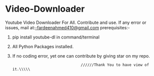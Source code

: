 # Video-Downloader
Youtube Video Downloader For All. Contribute and use. If any error or issues, mail at:-fardeenahmed410@gmail.com
prerequisites:-
1) pip install youtube-dl in command/terminal
2) All Python Packages installed.
3) If no coding error, yet one can contribute by giving star on my repo. 


                                      //////Thank You to have view of it.\\\\\

